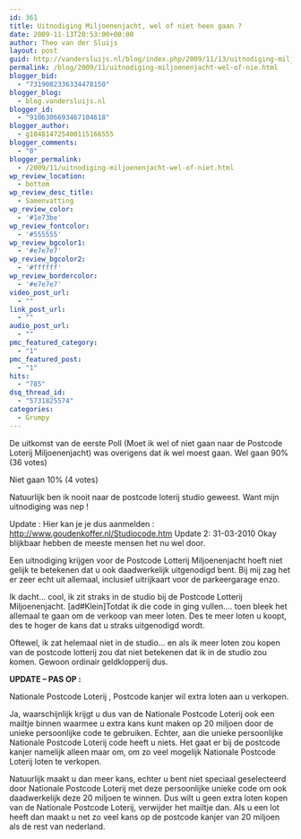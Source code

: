 ```yaml
---
id: 361
title: Uitnodiging Miljoenenjacht, wel of niet heen gaan ?
date: 2009-11-13T20:53:00+00:00
author: Theo van der Sluijs
layout: post
guid: http://vandersluijs.nl/blog/index.php/2009/11/13/uitnodiging-miljoenenjacht-wel-of-nie/
permalink: /blog/2009/11/uitnodiging-miljoenenjacht-wel-of-nie.html
blogger_bid:
  - "7319082336334478150"
blogger_blog:
  - blog.vandersluijs.nl
blogger_id:
  - "9106306693467104618"
blogger_author:
  - g104814725400115166555
blogger_comments:
  - "0"
blogger_permalink:
  - /2009/11/uitnodiging-miljoenenjacht-wel-of-niet.html
wp_review_location:
  - bottom
wp_review_desc_title:
  - Samenvatting
wp_review_color:
  - '#1e73be'
wp_review_fontcolor:
  - '#555555'
wp_review_bgcolor1:
  - '#e7e7e7'
wp_review_bgcolor2:
  - '#ffffff'
wp_review_bordercolor:
  - '#e7e7e7'
video_post_url:
  - ""
link_post_url:
  - ""
audio_post_url:
  - ""
pmc_featured_category:
  - "1"
pmc_featured_post:
  - "1"
hits:
  - "785"
dsq_thread_id:
  - "5731825574"
categories:
  - Grumpy
---
```

De uitkomst van de eerste Poll (Moet ik wel of niet gaan naar de Postcode Loterij Miljoenenjacht) was overigens dat ik wel moest gaan. Wel gaan 90% (36 votes)

Niet gaan 10% (4 votes)
  
Natuurlijk ben ik nooit naar de postcode loterij studio geweest. Want mijn uitnodiging was nep !
  
Update : Hier kan je je dus aanmelden : <http://www.goudenkoffer.nl/Studiocode.htm> Update 2: 31-03-2010 Okay blijkbaar hebben de meeste mensen het nu wel door.

Een uitnodiging krijgen voor de Postcode Lotterij Miljoenenjacht hoeft niet gelijk te betekenen dat u ook daadwerkelijk uitgenodigd bent. Bij mij zag het er zeer echt uit allemaal, inclusief uitrijkaart voor de parkeergarage enzo.

Ik dacht… cool, ik zit straks in de studio bij de Postcode Lotterij Miljoenenjacht. [ad#Klein]Totdat ik die code in ging vullen…. toen bleek het allemaal te gaan om de verkoop van meer loten. Des te meer loten u koopt, des te hoger de kans dat u straks uitgenodigd wordt.

Oftewel, ik zat helemaal niet in de studio… en als ik meer loten zou kopen van de postcode lotterij zou dat niet betekenen dat ik in de studio zou komen. Gewoon ordinair geldklopperij dus.

**UPDATE &#8211; PAS OP :**
  
Nationale Postcode Loterij , Postcode kanjer wil extra loten aan u verkopen.

Ja, waarschijnlijk krijgt u dus van de Nationale Postcode Loterij ook een mailtje binnen waarmee u extra kans kunt maken op 20 miljoen door de unieke persoonlijke code te gebruiken. Echter, aan die unieke persoonlijke Nationale Postcode Loterij code heeft u niets. Het gaat er bij de postcode kanjer namelijk alleen maar om, om zo veel mogelijk Nationale Postcode Loterij loten te verkopen.

Natuurlijk maakt u dan meer kans, echter u bent niet speciaal geselecteerd door Nationale Postcode Loterij met deze persoonlijke unieke code om ook daadwerkelijk deze 20 miljoen te winnen. Dus wilt u geen extra loten kopen van de Nationale Postcode Loterij, verwijder het mailtje dan. Als u een lot heeft dan maakt u net zo veel kans op de postcode kanjer van 20 miljoen als de rest van nederland.